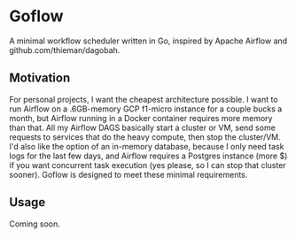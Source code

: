 # Goflow

A minimal workflow scheduler written in Go, inspired by Apache Airflow and github.com/thieman/dagobah.

## Motivation

For personal projects, I want the cheapest architecture possible. I want to run Airflow on a .6GB-memory GCP f1-micro instance for a couple bucks a month, but Airflow running in a Docker container requires more memory than that. All my Airflow DAGS basically start a cluster or VM, send some requests to services that do the heavy compute, then stop the cluster/VM. I'd also like the option of an in-memory database, because I only need task logs for the last few days, and Airflow requires a Postgres instance (more $) if you want concurrent task execution (yes please, so I can stop that cluster sooner). Goflow is designed to meet these minimal requirements.

## Usage

Coming soon.
